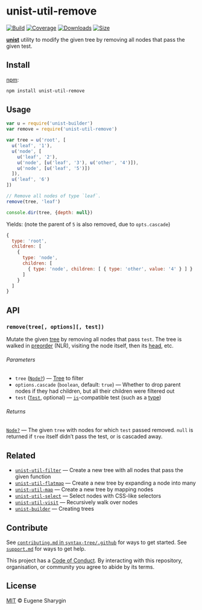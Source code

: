# unist-util-remove

[![Build][build-badge]][build]
[![Coverage][coverage-badge]][coverage]
[![Downloads][downloads-badge]][downloads]
[![Size][size-badge]][size]

[**unist**][unist] utility to modify the given tree by removing all nodes that
pass the given test.

## Install

[npm][]:

```sh
npm install unist-util-remove
```

## Usage

```js
var u = require('unist-builder')
var remove = require('unist-util-remove')

var tree = u('root', [
  u('leaf', '1'),
  u('node', [
    u('leaf', '2'),
    u('node', [u('leaf', '3'), u('other', '4')]),
    u('node', [u('leaf', '5')])
  ]),
  u('leaf', '6')
])

// Remove all nodes of type `leaf`.
remove(tree, 'leaf')

console.dir(tree, {depth: null})
```

Yields: (note the parent of `5` is also removed, due to `opts.cascade`)

```js
{
  type: 'root',
  children: [
    {
      type: 'node',
      children: [
        { type: 'node', children: [ { type: 'other', value: '4' } ] }
      ]
    }
  ]
}
```

## API

### `remove(tree[, options][, test])`

Mutate the given [tree][] by removing all nodes that pass `test`.
The tree is walked in [preorder][] (NLR), visiting the node itself, then its
[head][], etc.

###### Parameters

*   `tree` ([`Node?`][node])
    — [Tree][] to filter
*   `options.cascade` (`boolean`, default: `true`)
    — Whether to drop parent nodes if they had children, but all their children
    were filtered out
*   `test` ([`Test`][is], optional) — [`is`][is]-compatible test (such as a
    [type][])

###### Returns

[`Node?`][node] — The given `tree` with nodes for which `test` passed removed.
`null` is returned if `tree` itself didn’t pass the test, or is cascaded away.

## Related

*   [`unist-util-filter`](https://github.com/syntax-tree/unist-util-filter)
    — Create a new tree with all nodes that pass the given function
*   [`unist-util-flatmap`](https://gitlab.com/staltz/unist-util-flatmap)
    — Create a new tree by expanding a node into many
*   [`unist-util-map`](https://github.com/syntax-tree/unist-util-map)
    — Create a new tree by mapping nodes
*   [`unist-util-select`](https://github.com/syntax-tree/unist-util-select)
    — Select nodes with CSS-like selectors
*   [`unist-util-visit`](https://github.com/syntax-tree/unist-util-visit)
    — Recursively walk over nodes
*   [`unist-builder`](https://github.com/syntax-tree/unist-builder)
    — Creating trees

## Contribute

See [`contributing.md` in `syntax-tree/.github`][contributing] for ways to get
started.
See [`support.md`][support] for ways to get help.

This project has a [Code of Conduct][coc].
By interacting with this repository, organisation, or community you agree to
abide by its terms.

## License

[MIT][license] © Eugene Sharygin

<!-- Definitions -->

[build-badge]: https://img.shields.io/travis/syntax-tree/unist-util-filter.svg

[build]: https://travis-ci.org/syntax-tree/unist-util-filter

[coverage-badge]: https://img.shields.io/codecov/c/github/syntax-tree/unist-util-filter.svg

[coverage]: https://codecov.io/github/syntax-tree/unist-util-filter

[downloads-badge]: https://img.shields.io/npm/dm/unist-util-filter.svg

[downloads]: https://www.npmjs.com/package/unist-util-filter

[size-badge]: https://img.shields.io/bundlephobia/minzip/unist-util-filter.svg

[size]: https://bundlephobia.com/result?p=unist-util-filter

[npm]: https://docs.npmjs.com/cli/install

[license]: license

[unist]: https://github.com/syntax-tree/unist

[node]: https://github.com/syntax-tree/unist#node

[tree]: https://github.com/syntax-tree/unist#tree

[preorder]: https://www.geeksforgeeks.org/tree-traversals-inorder-preorder-and-postorder/

[head]: https://github.com/syntax-tree/unist#head

[type]: https://github.com/syntax-tree/unist#type

[is]: https://github.com/syntax-tree/unist-util-is

[contributing]: https://github.com/syntax-tree/.github/blob/master/contributing.md

[support]: https://github.com/syntax-tree/.github/blob/master/support.md

[coc]: https://github.com/syntax-tree/.github/blob/master/code-of-conduct.md
